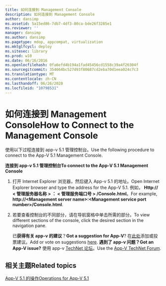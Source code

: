 ```yaml
---
title: 如何连接到 Management Console
description: 如何连接到 Management Console
author: dansimp
ms.assetid: 5a15ed86-7db7-4df3-80ca-bde26f3285e1
ms.reviewer: ''
manager: dansimp
ms.author: dansimp
ms.pagetype: mdop, appcompat, virtualization
ms.mktglfcycl: deploy
ms.sitesec: library
ms.prod: w10
ms.date: 06/16/2016
ms.openlocfilehash: 0fa6efd4b194a1fad45456cd1558c39a4f26304f
ms.sourcegitcommit: 354664bc527d93f80687cd2eba70d1eea024c7c3
ms.translationtype: MT
ms.contentlocale: zh-CN
ms.lasthandoff: 06/26/2020
ms.locfileid: "10798531"
---
```

# <span data-ttu-id="0676f-103">如何连接到 Management Console</span><span class="sxs-lookup"><span data-stu-id="0676f-103">How to Connect to the Management Console</span></span>


<span data-ttu-id="0676f-104">使用以下过程连接到 app-v 5.1 管理控制台。</span><span class="sxs-lookup"><span data-stu-id="0676f-104">Use the following procedure to connect to the App-V 5.1 Management Console.</span></span>

**<span data-ttu-id="0676f-105">连接到 app-v 5.1 管理控制台</span><span class="sxs-lookup"><span data-stu-id="0676f-105">To connect to the App-V 5.1 Management Console</span></span>**

1.  <span data-ttu-id="0676f-106">打开 Internet Explorer 浏览器，然后键入 App-v 5.1 的地址。</span><span class="sxs-lookup"><span data-stu-id="0676f-106">Open Internet Explorer browser and type the address for the App-V 5.1.</span></span> <span data-ttu-id="0676f-107">例如， **Http:// &lt; 管理服务器名称 &gt; ： &lt; 管理服务端口号 &gt; /Console.html**。</span><span class="sxs-lookup"><span data-stu-id="0676f-107">For example, **http://&lt;Management server name&gt;:&lt;Management service port number&gt;/Console.html**.</span></span>

2.  <span data-ttu-id="0676f-108">若要查看控制台的不同部分，请在导航窗格中单击所需的部分。</span><span class="sxs-lookup"><span data-stu-id="0676f-108">To view different sections of the console, click the desired section in the navigation pane.</span></span>

    <span data-ttu-id="0676f-109">已**获得有关 app-v 的建议**？</span><span class="sxs-lookup"><span data-stu-id="0676f-109">**Got a suggestion for App-V**?</span></span> <span data-ttu-id="0676f-110">在[此处](http://appv.uservoice.com/forums/280448-microsoft-application-virtualization)添加或投票建议。</span><span class="sxs-lookup"><span data-stu-id="0676f-110">Add or vote on suggestions [here](http://appv.uservoice.com/forums/280448-microsoft-application-virtualization).</span></span> **<span data-ttu-id="0676f-111">遇到了 app-v 问题？</span><span class="sxs-lookup"><span data-stu-id="0676f-111">Got an App-V issue?</span></span>** <span data-ttu-id="0676f-112">使用 app-v [TechNet 论坛](https://social.technet.microsoft.com/Forums/home?forum=mdopappv)。</span><span class="sxs-lookup"><span data-stu-id="0676f-112">Use the [App-V TechNet Forum](https://social.technet.microsoft.com/Forums/home?forum=mdopappv).</span></span>

## <span data-ttu-id="0676f-113">相关主题</span><span class="sxs-lookup"><span data-stu-id="0676f-113">Related topics</span></span>


[<span data-ttu-id="0676f-114">App-V 5.1 的操作</span><span class="sxs-lookup"><span data-stu-id="0676f-114">Operations for App-V 5.1</span></span>](operations-for-app-v-51.md)

 

 





